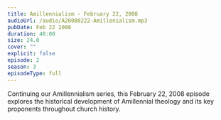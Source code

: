 ```yaml
---
title: Amillennialism - February 22, 2008
audioUrl: /audio/A20080222-Amillenialism.mp3
pubDate: Feb 22 2008
duration: 48:00
size: 24.0
cover: ""
explicit: false
episode: 2
season: 3
episodeType: full
---
```


Continuing our Amillennialism series, this February 22, 2008 episode explores the historical development of Amillennial theology and its key proponents throughout church history.

